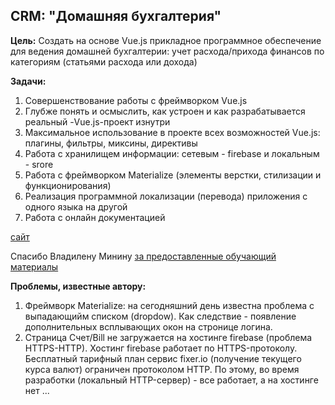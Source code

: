 ## CRM: "Домашняя бухгалтерия"

**Цель:** Создать на основе Vue.js прикладное программное обеспечение для ведения домашней бухгалтерии: учет расхода/прихода финансов по категориям (статьями расхода или дохода)

**Задачи:**

1. Совершенствование работы с фреймворком Vue.js 
2. Глубже понять и осмыслить, как устроен и как разрабатывается реальный -Vue.js-проект изнутри
3. Максимальное использование в проекте всех возможностей Vue.js: плагины, фильтры, миксины, директивы
4. Работа с хранилищем информации: сетевым - firebase и локальным - srore
5. Работа с фреймворком Materialize (элементы верстки, стилизации и функционирования)
6. Реализация программной локализации (перевода) приложения с одного языка на другой
7. Работа с онлайн документацией


[сайт](https://asp-crm.firebaseapp.com/)

Спасибо Владилену Минину [за предоставленные обучающий материалы](https://www.youtube.com/playlist?list=PLqKQF2ojwm3njNpksFCi8o-_c-9Vva_W0)


**Проблемы, известные автору:**
1. Фреймворк Materialize: на сегодняшний день известна проблема с выпадающийм списком (dropdow). Как следствие - появление дополнительных всплывающих окон на стронице логина.
2. Страница Счет/Bill не загружается на хостинге firebase (проблема HTTPS-HTTP). Хостинг firebase работает по HTTPS-протоколу.
Бесплатный тарифный план  сервис fixer.io (получение текущего курса валют) ограничен протоколом HTTP. По этому, во время разработки (локальный HTTP-сервер) - все работает, а на хостинге нет ...
